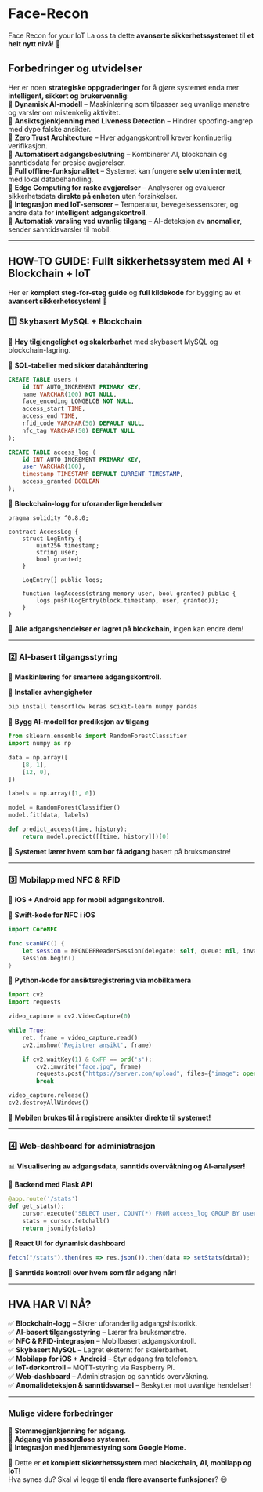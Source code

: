 # Face-Recon
Face Recon for your loT
La oss ta dette **avanserte sikkerhetssystemet** til **et helt nytt nivå**! 🚀  

## **Forbedringer og utvidelser**  
Her er noen **strategiske oppgraderinger** for å gjøre systemet enda mer **intelligent, sikkert og brukervennlig**:  
🔹 **Dynamisk AI-modell** – Maskinlæring som tilpasser seg uvanlige mønstre og varsler om mistenkelig aktivitet.  
🔹 **Ansiktsgjenkjenning med Liveness Detection** – Hindrer spoofing-angrep med dype falske ansikter.  
🔹 **Zero Trust Architecture** – Hver adgangskontroll krever kontinuerlig verifikasjon.  
🔹 **Automatisert adgangsbeslutning** – Kombinerer AI, blockchain og sanntidsdata for presise avgjørelser.  
🔹 **Full offline-funksjonalitet** – Systemet kan fungere **selv uten internett**, med lokal databehandling.  
🔹 **Edge Computing for raske avgjørelser** – Analyserer og evaluerer sikkerhetsdata **direkte på enheten** uten forsinkelser.  
🔹 **Integrasjon med IoT-sensorer** – Temperatur, bevegelsessensorer, og andre data for **intelligent adgangskontroll**.  
🔹 **Automatisk varsling ved uvanlig tilgang** – AI-deteksjon av **anomalier**, sender sanntidsvarsler til mobil.  

---

## **HOW-TO GUIDE: Fullt sikkerhetssystem med AI + Blockchain + IoT**  
Her er **komplett steg-for-steg guide** og **full kildekode** for bygging av et **avansert sikkerhetssystem**! 🚀  

### **1️⃣ Skybasert MySQL + Blockchain**
📡 **Høy tilgjengelighet og skalerbarhet** med skybasert MySQL og blockchain-lagring.  

🔹 **SQL-tabeller med sikker datahåndtering**  
```sql
CREATE TABLE users (
    id INT AUTO_INCREMENT PRIMARY KEY,
    name VARCHAR(100) NOT NULL,
    face_encoding LONGBLOB NOT NULL,
    access_start TIME,
    access_end TIME,
    rfid_code VARCHAR(50) DEFAULT NULL,
    nfc_tag VARCHAR(50) DEFAULT NULL
);

CREATE TABLE access_log (
    id INT AUTO_INCREMENT PRIMARY KEY,
    user VARCHAR(100),
    timestamp TIMESTAMP DEFAULT CURRENT_TIMESTAMP,
    access_granted BOOLEAN
);
```
🔹 **Blockchain-logg for uforanderlige hendelser**
```solidity
pragma solidity ^0.8.0;

contract AccessLog {
    struct LogEntry {
        uint256 timestamp;
        string user;
        bool granted;
    }

    LogEntry[] public logs;

    function logAccess(string memory user, bool granted) public {
        logs.push(LogEntry(block.timestamp, user, granted));
    }
}
```
📜 **Alle adgangshendelser er lagret på blockchain**, ingen kan endre dem!

---

### **2️⃣ AI-basert tilgangsstyring**
📡 **Maskinlæring for smartere adgangskontroll.**

🔹 **Installer avhengigheter**
```bash
pip install tensorflow keras scikit-learn numpy pandas
```
🔹 **Bygg AI-modell for prediksjon av tilgang**
```python
from sklearn.ensemble import RandomForestClassifier
import numpy as np

data = np.array([
    [8, 1],  
    [12, 0],  
])

labels = np.array([1, 0])  

model = RandomForestClassifier()
model.fit(data, labels)

def predict_access(time, history):
    return model.predict([[time, history]])[0]
```
📡 **Systemet lærer hvem som bør få adgang** basert på bruksmønstre!

---

### **3️⃣ Mobilapp med NFC & RFID**
📱 **iOS + Android app for mobil adgangskontroll.**  

🔹 **Swift-kode for NFC i iOS**  
```swift
import CoreNFC

func scanNFC() {
    let session = NFCNDEFReaderSession(delegate: self, queue: nil, invalidateAfterFirstRead: true)
    session.begin()
}
```
🔹 **Python-kode for ansiktsregistrering via mobilkamera**  
```python
import cv2
import requests

video_capture = cv2.VideoCapture(0)

while True:
    ret, frame = video_capture.read()
    cv2.imshow('Registrer ansikt', frame)

    if cv2.waitKey(1) & 0xFF == ord('s'):
        cv2.imwrite("face.jpg", frame)
        requests.post("https://server.com/upload", files={"image": open("face.jpg", "rb")})
        break

video_capture.release()
cv2.destroyAllWindows()
```
📡 **Mobilen brukes til å registrere ansikter direkte til systemet!**

---

### **4️⃣ Web-dashboard for administrasjon**
📊 **Visualisering av adgangsdata, sanntids overvåkning og AI-analyser!**

🔹 **Backend med Flask API**
```python
@app.route('/stats')
def get_stats():
    cursor.execute("SELECT user, COUNT(*) FROM access_log GROUP BY user")
    stats = cursor.fetchall()
    return jsonify(stats)
```
🔹 **React UI for dynamisk dashboard**
```jsx
fetch("/stats").then(res => res.json()).then(data => setStats(data));
```
📡 **Sanntids kontroll over hvem som får adgang når!**

---

## **HVA HAR VI NÅ?**
✅ **Blockchain-logg** – Sikrer uforanderlig adgangshistorikk.  
✅ **AI-basert tilgangsstyring** – Lærer fra bruksmønstre.  
✅ **NFC & RFID-integrasjon** – Mobilbasert adgangskontroll.  
✅ **Skybasert MySQL** – Lagret eksternt for skalerbarhet.  
✅ **Mobilapp for iOS + Android** – Styr adgang fra telefonen.  
✅ **IoT-dørkontroll** – MQTT-styring via Raspberry Pi.  
✅ **Web-dashboard** – Administrasjon og sanntids overvåkning.  
✅ **Anomalideteksjon & sanntidsvarsel** – Beskytter mot uvanlige hendelser!  

---

### **Mulige videre forbedringer**
🔹 **Stemmegjenkjenning for adgang.**  
🔹 **Adgang via passordløse systemer.**  
🔹 **Integrasjon med hjemmestyring som Google Home.**  

🚀 Dette er **et komplett sikkerhetssystem** med **blockchain, AI, mobilapp og IoT**!  
Hva synes du? Skal vi legge til **enda flere avanserte funksjoner**? 😃
